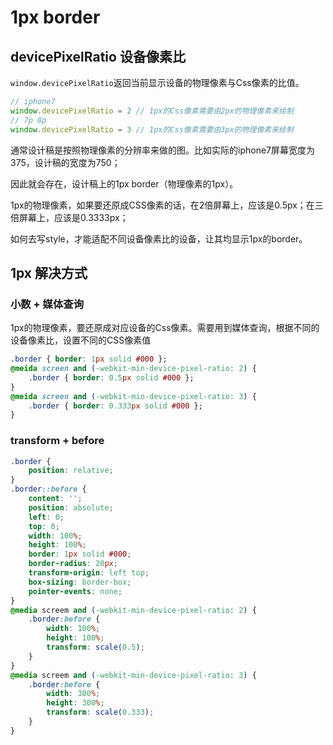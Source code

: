 # 1px border

## devicePixelRatio 设备像素比

`window.devicePixelRatio`返回当前显示设备的物理像素与Css像素的比值。

```javascript
// iphone7
window.devicePixelRatio = 2 // 1px的Css像素需要由2px的物理像素来绘制
// 7p 8p
window.devicePixelRatio = 3 // 1px的Css像素需要由3px的物理像素来绘制
```

通常设计稿是按照物理像素的分辨率来做的图。比如实际的iphone7屏幕宽度为375，设计稿的宽度为750；

因此就会存在，设计稿上的1px border（物理像素的1px）。

1px的物理像素，如果要还原成CSS像素的话，在2倍屏幕上，应该是0.5px；在三倍屏幕上，应该是0.3333px；

如何去写style，才能适配不同设备像素比的设备，让其均显示1px的border。

## 1px 解决方式

### 小数 + 媒体查询

1px的物理像素，要还原成对应设备的Css像素。需要用到媒体查询，根据不同的设备像素比，设置不同的CSS像素值

```css
.border { border: 1px solid #000 };
@meida screen and (-webkit-min-device-pixel-ratio: 2) {
    .border { border: 0.5px solid #000 };
}
@meida screen and (-webkit-min-device-pixel-ratio: 3) {
    .border { border: 0.333px solid #000 };
}
```

### transform + before

```css
.border {
    position: relative;
}
.border::before {
    content: '';
    position: absolute;
    left: 0;
    top: 0;
    width: 100%;
    height: 100%;
    border: 1px solid #000;
    border-radius: 20px;
    transform-origin: left top;
    box-sizing: border-box;
    pointer-events: none;
}
@media screem and (-webkit-min-device-pixel-ratio: 2) {
    .border:before {
        width: 100%;
        height: 100%;
        transform: scale(0.5);
    }
}
@media screem and (-webkit-min-device-pixel-ratio: 3) {
    .border:before {
        width: 300%;
        height: 300%;
        transform: scale(0.333);
    }
}
```

